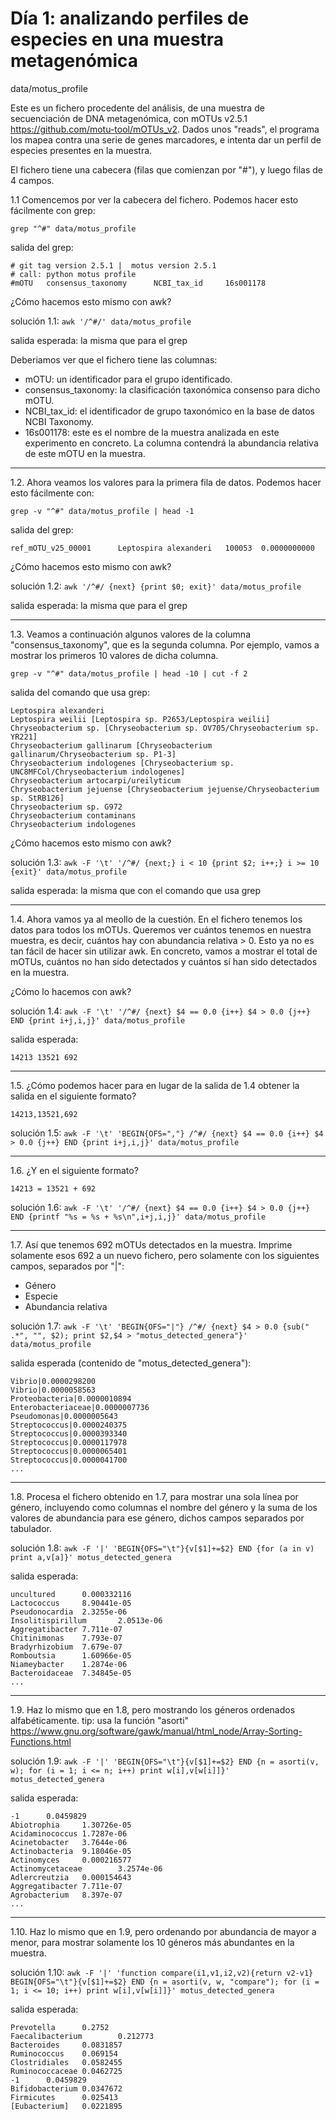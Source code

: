 # Día 1: analizando perfiles de especies en una muestra metagenómica 

data/motus_profile

Este es un fichero procedente del análisis, de una muestra de secuenciación de DNA metagenómica, con mOTUs v2.5.1 https://github.com/motu-tool/mOTUs_v2.
Dados unos "reads", el programa los mapea contra una serie de genes marcadores, e intenta dar un perfil de especies presentes en la muestra.

El fichero tiene una cabecera (filas que comienzan por "#"), y luego filas de 4 campos.


1.1 Comencemos por ver la cabecera del fichero. Podemos hacer esto fácilmente con grep:

```
grep "^#" data/motus_profile
```

salida del grep:
```
# git tag version 2.5.1 |  motus version 2.5.1
# call: python motus profile
#mOTU   consensus_taxonomy      NCBI_tax_id     16s001178
```

¿Cómo hacemos esto mismo con awk?

solución 1.1: `awk '/^#/' data/motus_profile`

salida esperada:
la misma que para el grep

Deberiamos ver que el fichero tiene las columnas:
- mOTU: un identificador para el grupo identificado.
- consensus_taxonomy: la clasificación taxonómica consenso para dicho mOTU.
- NCBI_tax_id: el identificador de grupo taxonómico en la base de datos NCBI Taxonomy.
- 16s001178: este es el nombre de la muestra analizada en este experimento en concreto. La columna contendrá la abundancia relativa de este mOTU en la muestra.

-------------

1.2. Ahora veamos los valores para la primera fila de datos. Podemos hacer esto fácilmente con:

```
grep -v "^#" data/motus_profile | head -1
```

salida del grep:
```
ref_mOTU_v25_00001      Leptospira alexanderi   100053  0.0000000000
```

¿Cómo hacemos esto mismo con awk?

solución 1.2: `awk '/^#/ {next} {print $0; exit}' data/motus_profile`

salida esperada:
la misma que para el grep

----

1.3. Veamos a continuación algunos valores de la columna "consensus_taxonomy", que es la segunda columna. Por ejemplo, vamos a mostrar los primeros 10 valores de dicha columna.

```
grep -v "^#" data/motus_profile | head -10 | cut -f 2
```

salida del comando que usa grep:
```
Leptospira alexanderi
Leptospira weilii [Leptospira sp. P2653/Leptospira weilii]
Chryseobacterium sp. [Chryseobacterium sp. OV705/Chryseobacterium sp. YR221]
Chryseobacterium gallinarum [Chryseobacterium gallinarum/Chryseobacterium sp. P1-3]
Chryseobacterium indologenes [Chryseobacterium sp. UNC8MFCol/Chryseobacterium indologenes]
Chryseobacterium artocarpi/ureilyticum
Chryseobacterium jejuense [Chryseobacterium jejuense/Chryseobacterium sp. StRB126]
Chryseobacterium sp. G972
Chryseobacterium contaminans
Chryseobacterium indologenes
```

¿Cómo hacemos esto mismo con awk?

solución 1.3: `awk -F '\t' '/^#/ {next;} i < 10 {print $2; i++;} i >= 10 {exit}' data/motus_profile`

salida esperada:
la misma que con el comando que usa grep

----

1.4. Ahora vamos ya al meollo de la cuestión. En el fichero tenemos los datos para todos los mOTUs. Queremos ver cuántos tenemos en nuestra muestra, es decir, cuántos hay con abundancia relativa > 0. Esto ya no es tan fácil de hacer sin utilizar awk. En concreto, vamos a mostrar el total de mOTUs, cuántos no han sido detectados y cuántos sí han sido detectados en la muestra.

¿Cómo lo hacemos con awk?

solución 1.4: `awk -F '\t' '/^#/ {next} $4 == 0.0 {i++} $4 > 0.0 {j++} END {print i+j,i,j}' data/motus_profile`

salida esperada:
```
14213 13521 692
```


----

1.5. ¿Cómo podemos hacer para en lugar de la salida de 1.4 obtener la salida en el siguiente formato?

```
14213,13521,692
```

solución 1.5: `awk -F '\t' 'BEGIN{OFS=","} /^#/ {next} $4 == 0.0 {i++} $4 > 0.0 {j++} END {print i+j,i,j}' data/motus_profile`

----

1.6. ¿Y en el siguiente formato?

```
14213 = 13521 + 692
```

solución 1.6: `awk -F '\t' '/^#/ {next} $4 == 0.0 {i++} $4 > 0.0 {j++} END {printf "%s = %s + %s\n",i+j,i,j}' data/motus_profile`

----

1.7. Así que tenemos 692 mOTUs detectados en la muestra. Imprime solamente esos 692 a un nuevo fichero, pero solamente con los siguientes campos, separados por "|":

- Género
- Especie
- Abundancia relativa

solución 1.7: `awk -F '\t' 'BEGIN{OFS="|"} /^#/ {next} $4 > 0.0 {sub(" .*", "", $2); print $2,$4 > "motus_detected_genera"}' data/motus_profile`

salida esperada (contenido de "motus_detected_genera"):
```
Vibrio|0.0000298200
Vibrio|0.0000058563
Proteobacteria|0.0000010894
Enterobacteriaceae|0.0000007736
Pseudomonas|0.0000005643
Streptococcus|0.0000240375
Streptococcus|0.0000393340
Streptococcus|0.0000117978
Streptococcus|0.0000065401
Streptococcus|0.0000041700
...
```

----

1.8. Procesa el fichero obtenido en 1.7, para mostrar una sola línea por género, incluyendo como columnas el nombre del género y la suma de los valores de abundancia para ese género, dichos campos separados por tabulador.

solución 1.8: `awk -F '|' 'BEGIN{OFS="\t"}{v[$1]+=$2} END {for (a in v) print a,v[a]}' motus_detected_genera`

salida esperada:
```
uncultured      0.000332116
Lactococcus     8.90441e-05
Pseudonocardia  2.3255e-06
Insolitispirillum       2.0513e-06
Aggregatibacter 7.711e-07
Chitinimonas    7.793e-07
Bradyrhizobium  7.679e-07
Romboutsia      1.60966e-05
Niameybacter    1.2874e-06
Bacteroidaceae  7.34845e-05
...
```

----

1.9. Haz lo mismo que en 1.8, pero mostrando los géneros ordenados alfabéticamente.
tip: usa la función "asorti" https://www.gnu.org/software/gawk/manual/html_node/Array-Sorting-Functions.html


solución 1.9: `awk -F '|' 'BEGIN{OFS="\t"}{v[$1]+=$2} END {n = asorti(v, w); for (i = 1; i <= n; i++) print w[i],v[w[i]]}' motus_detected_genera`

salida esperada:
```
-1      0.0459829
Abiotrophia     1.30726e-05
Acidaminococcus 1.7287e-06
Acinetobacter   3.7644e-06
Actinobacteria  9.18046e-05
Actinomyces     0.000216577
Actinomycetaceae        3.2574e-06
Adlercreutzia   0.000154643
Aggregatibacter 7.711e-07
Agrobacterium   8.397e-07
...
```

----

1.10. Haz lo mismo que en 1.9, pero ordenando por abundancia de mayor a menor, para mostrar solamente los 10 géneros más abundantes en la muestra.

solución 1.10: `awk -F '|' 'function compare(i1,v1,i2,v2){return v2-v1} BEGIN{OFS="\t"}{v[$1]+=$2} END {n = asorti(v, w, "compare"); for (i = 1; i <= 10; i++) print w[i],v[w[i]]}' motus_detected_genera`

salida esperada:
```
Prevotella      0.2752
Faecalibacterium        0.212773
Bacteroides     0.0831857
Ruminococcus    0.069154
Clostridiales   0.0582455
Ruminococcaceae 0.0462725
-1      0.0459829
Bifidobacterium 0.0347672
Firmicutes      0.025413
[Eubacterium]   0.0221895
```


